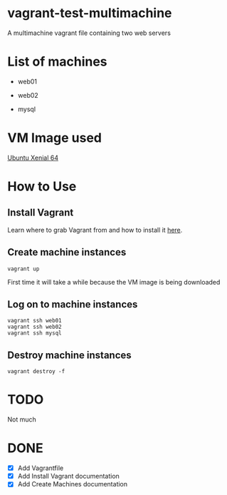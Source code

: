 # vagrant-test-multimachine
A multimachine vagrant file containing two web servers

# List of machines

- web01

- web02

- mysql

# VM Image used

[Ubuntu Xenial 64](https://app.vagrantup.com/krastin/boxes/xenial64)

# How to Use

## Install Vagrant
Learn where to grab Vagrant from and how to install it [here](https://www.vagrantup.com/docs/installation/).

## Create machine instances
   
    vagrant up
   
First time it will take a while because the VM image is being downloaded

## Log on to machine instances

    vagrant ssh web01
    vagrant ssh web02
    vagrant ssh mysql
    
## Destroy machine instances

    vagrant destroy -f

# TODO

Not much

# DONE

- [x] Add Vagrantfile
- [x] Add Install Vagrant documentation
- [x] Add Create Machines documentation
